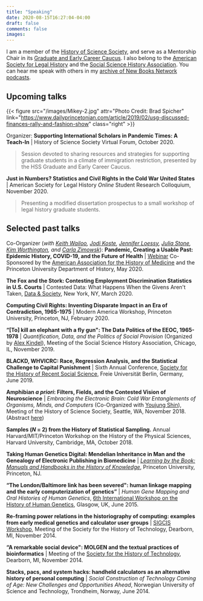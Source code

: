 ```yaml
---
title: "Speaking"
date: 2020-08-15T16:27:04-04:00
draft: false
comments: false
images:
---
```


I am a member of the [History of Science Society](https://hssonline.org/), and serve as a Mentorship Chair in its [Graduate and Early Career Caucus](https://hssgecc.wordpress.com/). I also belong to the [American Society for Legal History](https://aslh.net/) and the [Social Science History Association](https://ssha.org/). You can hear me speak with others in my [archive of New Books Network podcasts](/podcast).

## Upcoming talks

{{< figure src="/images/Mikey-2.jpg" attr="Photo Credit: Brad Spicher" link="https://www.dailyprincetonian.com/article/2019/02/usg-discussed-finances-rally-and-fashion-show" class="right" >}}

Organizer: **Supporting International Scholars in Pandemic Times: A Teach-In** | History of Science Society Virtual Forum, October 2020.

> Session devoted to sharing resources and strategies for supporting graduate students in a climate of immigration restriction, presented by the HSS Graduate and Early Career Caucus.

**Just in Numbers? Statistics and Civil Rights in the Cold War United States** | American Society for Legal History _Online_ Student Research Colloquium, November 2020.

> Presenting a modified dissertation prospectus to a small workshop of legal history graduate students.

## Selected past talks

Co-Organizer (_with [Keith Wailoo](https://history.princeton.edu/people/keith-wailoo), [Jodi Koste](https://www.library.vcu.edu/about/staff/staff/koste-jodi.html), [Jennifer Loessy](https://history.princeton.edu/people/jennifer-loessy), [Julia Stone](https://history.princeton.edu/people/julia-stone), [Kim Worthington](https://scholar.princeton.edu/worthington/profile), and [Carla Zimowsk](https://history.princeton.edu/people/carla-m-zimowsk)_): **Pandemic, Creating a Usable Past: Epidemic History, COVID-19, and the Future of Health** | [Webinar](https://www.histmed.org/epidemic-history) Co-Sponsored by the [American Association for the History of Medicine](https://www.histmed.org/) and the Princeton University Department of History, May 2020.

**The Fox and the Stork: Contesting Employment Discrimination Statistics in U.S. Courts** | Contested Data: What Happens When the Givens Aren't Taken, [Data & Society](https://datasociety.net/), New York, NY, March 2020.

**Computing Civil Rights: Inventing Disparate Impact in an Era of Contradiction, 1965-1975** | Modern America Workshop, Princeton University, Princeton, NJ, February 2020.

**“\[To\] kill an elephant with a fly gun": The Data Politics of the EEOC, 1965-1978** | _Quantification, Data, and the Politics of Social Provision_ (Organized by [Alex Kindel](https://www.princeton.edu/~akindel/)), Meeting of the Social Science History Association, Chicago, IL, November 2019.

**BLACKD, WHVICRC: Race, Regression Analysis, and the Statistical Challenge to Capital Punishment** | Sixth Annual Conference, [Society for the History of Recent Social Science](https://hisress.org/), Freie Universität Berlin, Germany, June 2019.

**Amphibian _a priori_: Filters, Fields, and the Contested Vision of Neuroscience** | _Embracing the Electronic Brain: Cold War Entanglements of Organisms, Minds, and Computers_ (Co-Organized with [Youjung Shin](http://kaist-kr.academia.edu/YoujungShin)), Meeting of the History of Science Society, Seattle, WA, November 2018. (Abstract [here](http://localhost:1313/research/#amphibian-_a-priori_))

**Samples (_N_ = 2) from the History of Statistical Sampling.** Annual Harvard/MIT/Princeton Workshop on the History of the Physical Sciences, Harvard University, Cambridge, MA, October 2018.

**Taking Human Genetics Digital: Mendelian Inheritance in Man and the Genealogy of Electronic Publishing in Biomedicine** | _[Learning by the Book: Manuals and Handbooks in the History of Knowledge](https://historyofknowledge.net/lbtb/)_, Princeton University, Princeton, NJ.

**“The London/Baltimore link has been severed": human linkage mapping and the early computerization of genetics”** | _Human Gene Mapping and Oral Histories of Human Genetics_, [6th International Workshop on the History of Human Genetics](https://genmedhist.eshg.org/fileadmin/content/workshops/hp_6th_International_Workshop_on_the_History_of_Human_Genetics.docx), Glasgow, UK, June 2015.

**Re-framing power relations in the historiography of computing: examples from early medical genetics and calculator user groups** | [SIGCIS Workshop](https://www.sigcis.org/), Meeting of the Society for the History of Technology, Dearborn, MI, November 2014.

**“A remarkable social device": MOLGEN and the textual practices of bioinformatics** | Meeting of the [Society for the History of Technology](https://www.historyoftechnology.org/), Dearborn, MI, November 2014.

**Stacks, pacs, and system hacks: handheld calculators as an alternative history of personal computing** | _Social Construction of Technology Coming of Age: New Challenges and Opportunities Ahead_, Norwegian University of Science and Technology, Trondheim, Norway, June 2014.
